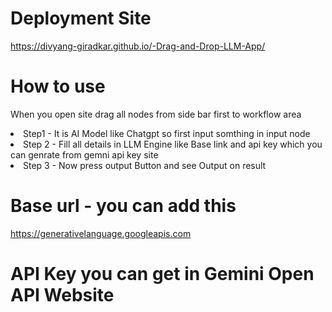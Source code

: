 # Deployment Site 
https://divyang-giradkar.github.io/-Drag-and-Drop-LLM-App/

# How to use 
When you open site drag all nodes from side bar first to workflow area
<li> Step1 - It is AI Model like Chatgpt so first input somthing in input node</li>
<li>Step 2 - Fill all details in LLM Engine like Base link and api key which you can genrate from gemni api key site</li>
<li>Step 3 - Now press output Button and see Output on result</li>

# Base url - you can add this
https://generativelanguage.googleapis.com

# API Key you can get in Gemini Open API Website
